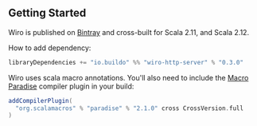 ## Getting Started

Wiro is published on [Bintray](https://bintray.com/buildo/maven/wiro-http-server) and cross-built for Scala 2.11, and Scala 2.12.

How to add dependency:

```scala
libraryDependencies += "io.buildo" %% "wiro-http-server" % "0.3.0"
```

Wiro uses scala macro annotations.  You'll also need to include the [Macro Paradise](http://docs.scala-lang.org/overviews/macros/paradise.html) compiler plugin in your build:

```scala
addCompilerPlugin(
  "org.scalamacros" % "paradise" % "2.1.0" cross CrossVersion.full
)
```
